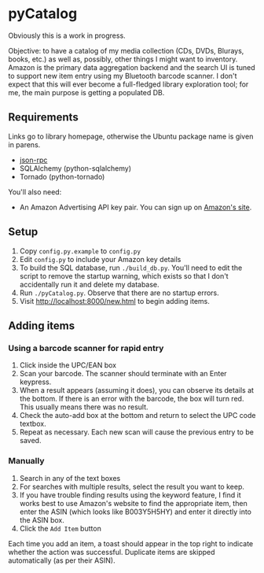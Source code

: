 pyCatalog
=========

Obviously this is a work in progress.

Objective: to have a catalog of my media collection (CDs, DVDs, Blurays, books, etc.) as well as,
possibly, other things I might want to inventory. Amazon is the primary data aggregation backend
and the search UI is tuned to support new item entry using my Bluetooth barcode scanner. I don't
expect that this will ever become a full-fledged library exploration tool; for me, the main purpose
is getting a populated DB.

## Requirements

Links go to library homepage, otherwise the Ubuntu package name is given in parens.

* [json-rpc](https://pypi.python.org/pypi/json-rpc/)
* SQLAlchemy (python-sqlalchemy)
* Tornado (python-tornado)

You'll also need:

* An Amazon Advertising API key pair. You can sign up on
  [Amazon's site](https://affiliate-program.amazon.com/gp/advertising/api/detail/main.html).

## Setup

1. Copy `config.py.example` to `config.py`
2. Edit `config.py` to include your Amazon key details
3. To build the SQL database, run `./build_db.py`. You'll need to edit the script to remove the
   startup warning, which exists so that I don't accidentally run it and delete my database.
4. Run `./pyCatalog.py`. Observe that there are no startup errors.
5. Visit <http://localhost:8000/new.html> to begin adding items.

## Adding items

### Using a barcode scanner for rapid entry

1. Click inside the UPC/EAN box
2. Scan your barcode. The scanner should terminate with an Enter keypress.
3. When a result appears (assuming it does), you can observe its details at the bottom. If there
   is an error with the barcode, the box will turn red. This usually means there was no result.
4. Check the auto-add box at the bottom and return to select the UPC code textbox.
5. Repeat as necessary. Each new scan will cause the previous entry to be saved.

### Manually

1. Search in any of the text boxes
2. For searches with multiple results, select the result you want to keep.
3. If you have trouble finding results using the keyword feature, I find it works best to use
   Amazon's website to find the appropriate item, then enter the ASIN (which looks like B003Y5H5HY)
   and enter it directly into the ASIN box.
4. Click the `Add Item` button

Each time you add an item, a toast should appear in the top right to indicate whether the action
was successful. Duplicate items are skipped automatically (as per their ASIN).
